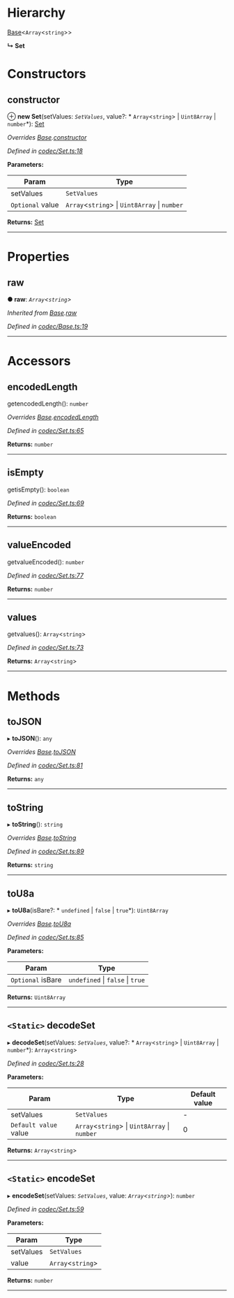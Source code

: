 

# Hierarchy

 [Base](_codec_base_.base.md)<`Array`<`string`>>

**↳ Set**

# Constructors

<a id="constructor"></a>

##  constructor

⊕ **new Set**(setValues: *`SetValues`*, value?: * `Array`<`string`> &#124; `Uint8Array` &#124; `number`*): [Set](_codec_set_.set.md)

*Overrides [Base](_codec_base_.base.md).[constructor](_codec_base_.base.md#constructor)*

*Defined in [codec/Set.ts:18](https://github.com/polkadot-js/api/blob/c32bace/packages/types/src/codec/Set.ts#L18)*

**Parameters:**

| Param | Type |
| ------ | ------ |
| setValues | `SetValues` |
| `Optional` value |  `Array`<`string`> &#124; `Uint8Array` &#124; `number`|

**Returns:** [Set](_codec_set_.set.md)

___

# Properties

<a id="raw"></a>

##  raw

**● raw**: *`Array`<`string`>*

*Inherited from [Base](_codec_base_.base.md).[raw](_codec_base_.base.md#raw)*

*Defined in [codec/Base.ts:19](https://github.com/polkadot-js/api/blob/c32bace/packages/types/src/codec/Base.ts#L19)*

___

# Accessors

<a id="encodedlength"></a>

##  encodedLength

getencodedLength(): `number`

*Overrides [Base](_codec_base_.base.md).[encodedLength](_codec_base_.base.md#encodedlength)*

*Defined in [codec/Set.ts:65](https://github.com/polkadot-js/api/blob/c32bace/packages/types/src/codec/Set.ts#L65)*

**Returns:** `number`

___
<a id="isempty"></a>

##  isEmpty

getisEmpty(): `boolean`

*Defined in [codec/Set.ts:69](https://github.com/polkadot-js/api/blob/c32bace/packages/types/src/codec/Set.ts#L69)*

**Returns:** `boolean`

___
<a id="valueencoded"></a>

##  valueEncoded

getvalueEncoded(): `number`

*Defined in [codec/Set.ts:77](https://github.com/polkadot-js/api/blob/c32bace/packages/types/src/codec/Set.ts#L77)*

**Returns:** `number`

___
<a id="values"></a>

##  values

getvalues(): `Array`<`string`>

*Defined in [codec/Set.ts:73](https://github.com/polkadot-js/api/blob/c32bace/packages/types/src/codec/Set.ts#L73)*

**Returns:** `Array`<`string`>

___

# Methods

<a id="tojson"></a>

##  toJSON

▸ **toJSON**(): `any`

*Overrides [Base](_codec_base_.base.md).[toJSON](_codec_base_.base.md#tojson)*

*Defined in [codec/Set.ts:81](https://github.com/polkadot-js/api/blob/c32bace/packages/types/src/codec/Set.ts#L81)*

**Returns:** `any`

___
<a id="tostring"></a>

##  toString

▸ **toString**(): `string`

*Overrides [Base](_codec_base_.base.md).[toString](_codec_base_.base.md#tostring)*

*Defined in [codec/Set.ts:89](https://github.com/polkadot-js/api/blob/c32bace/packages/types/src/codec/Set.ts#L89)*

**Returns:** `string`

___
<a id="tou8a"></a>

##  toU8a

▸ **toU8a**(isBare?: * `undefined` &#124; `false` &#124; `true`*): `Uint8Array`

*Overrides [Base](_codec_base_.base.md).[toU8a](_codec_base_.base.md#tou8a)*

*Defined in [codec/Set.ts:85](https://github.com/polkadot-js/api/blob/c32bace/packages/types/src/codec/Set.ts#L85)*

**Parameters:**

| Param | Type |
| ------ | ------ |
| `Optional` isBare |  `undefined` &#124; `false` &#124; `true`|

**Returns:** `Uint8Array`

___
<a id="decodeset"></a>

## `<Static>` decodeSet

▸ **decodeSet**(setValues: *`SetValues`*, value?: * `Array`<`string`> &#124; `Uint8Array` &#124; `number`*): `Array`<`string`>

*Defined in [codec/Set.ts:28](https://github.com/polkadot-js/api/blob/c32bace/packages/types/src/codec/Set.ts#L28)*

**Parameters:**

| Param | Type | Default value |
| ------ | ------ | ------ |
| setValues | `SetValues` | - |
| `Default value` value |  `Array`<`string`> &#124; `Uint8Array` &#124; `number`| 0 |

**Returns:** `Array`<`string`>

___
<a id="encodeset"></a>

## `<Static>` encodeSet

▸ **encodeSet**(setValues: *`SetValues`*, value: *`Array`<`string`>*): `number`

*Defined in [codec/Set.ts:59](https://github.com/polkadot-js/api/blob/c32bace/packages/types/src/codec/Set.ts#L59)*

**Parameters:**

| Param | Type |
| ------ | ------ |
| setValues | `SetValues` |
| value | `Array`<`string`> |

**Returns:** `number`

___

